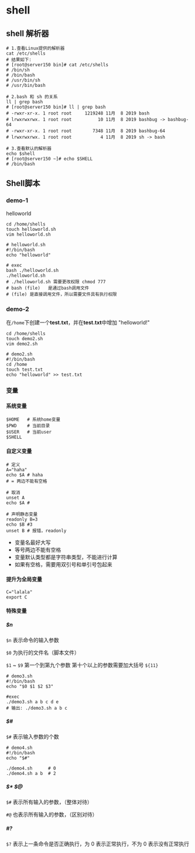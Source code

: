 # shell

## shell 解析器

```shell
# 1.查看Linux提供的解析器
cat /etc/shells
# 结果如下:
# [root@server150 bin]# cat /etc/shells
# /bin/sh
# /bin/bash
# /usr/bin/sh
# /usr/bin/bash

# 2.bash 和 sh 的关系
ll | grep bash
# [root@server150 bin]# ll | grep bash
# -rwxr-xr-x. 1 root root     1219248 11月  8 2019 bash
# lrwxrwxrwx. 1 root root          10 11月  8 2019 bashbug -> bashbug-64
# -rwxr-xr-x. 1 root root        7348 11月  8 2019 bashbug-64
# lrwxrwxrwx. 1 root root           4 11月  8 2019 sh -> bash

# 3.查看默认的解析器
echo $shell
# [root@server150 ~]# echo $SHELL
# /bin/bash
```

## Shell脚本

### demo-1

helloworld

```shell
cd /home/shells
touch helloworld.sh
vim helloworld.sh

# helloworld.sh
#!/bin/bash
echo "helloworld"

# exec
bash ./helloworld.sh
./helloworld.sh
# ./helloworld.sh 需要更改权限 chmod 777
# bash (file)   是通过bash调用文件
# (file) 是直接调用文件，所以需要文件具有执行权限
```

### demo-2

在`/home`下创建一个**test.txt**，并在**test.txt**中增加 "helloworld!"

```shell
cd /home/shells
touch demo2.sh
vim demo2.sh

# demo2.sh
#!/bin/bash
cd /home
touch test.txt
echo "helloworld" >> test.txt
```



### 变量

#### 系统变量

```shell
$HOME	# 系统home变量
$PWD	# 当前目录
$USER	# 当前user
$SHELL
```

#### 自定义变量

```shell
# 定义
A="haha"
echo $A # haha
# = 两边不能有空格

# 取消
unset A
echo $A # 

# 声明静态变量
readonly B=3
echo $B #3
unset B # 报错，readonly
```

- 变量名最好大写
- 等号两边不能有空格
- 变量默认类型都是字符串类型，不能进行计算
- 如果有空格，需要用双引号和单引号包起来

#### 提升为全局变量

```shell
C="lalala"
export C
```

#### 特殊变量

##### $n

`$n` 表示命令的输入参数 

`$0` 为执行的文件名（脚本文件）

`$1` ~ `$9` 第一个到第九个参数 第十个以上的参数需要加大括号 `${11}`

```shell
# demo3.sh
#!/bin/bash
echo "$0 $1 $2 $3"

#exec
./demo3.sh a b c d e
# 输出: ./demo3.sh a b c
```

##### $#

`$#` 表示输入参数的个数

```shell
# demo4.sh
#!/bin/bash
echo "$#"

./demo4.sh		# 0
./demo4.sh a b	# 2
```

##### $* $@

`$#` 表示所有输入的参数，（整体对待）

`#@` 也表示所有输入的参数，（区别对待）

##### #?

`$?` 表示上一条命令是否正确执行，为 0 表示正常执行，不为 0 表示没有正常执行